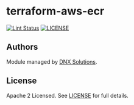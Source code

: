 # terraform-aws-ecr

[![Lint Status](https://github.com/DNXLabs/terraform-aws-ecr/workflows/Lint/badge.svg)](https://github.com/DNXLabs/terraform-aws-ecr/actions)
[![LICENSE](https://img.shields.io/github/license/DNXLabs/terraform-aws-ecr)](https://github.com/DNXLabs/terraform-aws-ecr/blob/master/LICENSE)

<!--- BEGIN_TF_DOCS --->
<!--- END_TF_DOCS --->

## Authors

Module managed by [DNX Solutions](https://github.com/DNXLabs).

## License

Apache 2 Licensed. See [LICENSE](https://github.com/DNXLabs/terraform-aws-ecr/blob/master/LICENSE) for full details.
